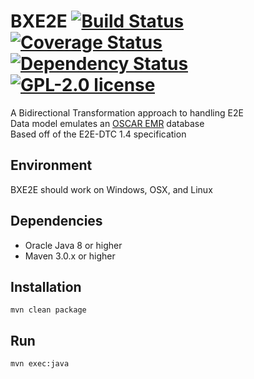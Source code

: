 BXE2E [![Build Status](https://travis-ci.org/jujaga/bxe2e.svg)](https://travis-ci.org/jujaga/bxe2e) [![Coverage Status](https://coveralls.io/repos/jujaga/bxe2e/badge.svg)](https://coveralls.io/r/jujaga/bxe2e) [![Dependency Status](https://www.versioneye.com/user/projects/56e36166df573d00472cd374/badge.svg)](https://www.versioneye.com/user/projects/56e36166df573d00472cd374) [![GPL-2.0 license](https://img.shields.io/badge/license-GPL--2.0-blue.svg)](https://opensource.org/licenses/GPL-2.0)
=========
A Bidirectional Transformation approach to handling E2E  
Data model emulates an [OSCAR EMR](https://github.com/scoophealth/oscar "OSCAR EMR") database  
Based off of the E2E-DTC 1.4 specification

Environment
-----------
BXE2E should work on Windows, OSX, and Linux

Dependencies
------------
* Oracle Java 8 or higher
* Maven 3.0.x or higher

Installation
------------
`mvn clean package`

Run
------------
`mvn exec:java`
